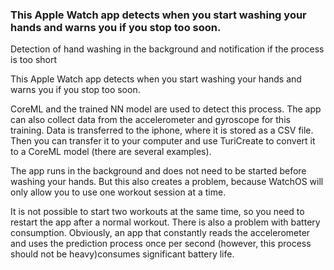 ### This Apple Watch app detects when you start washing your hands and warns you if you stop too soon.

Detection of hand washing in the background and notification if the process is too short

This Apple Watch app detects when you start washing your hands and warns you if you stop too soon.

CoreML and the trained NN model are used to detect this process. The app can also collect data from the accelerometer and gyroscope
for this training. Data is transferred to the iphone, where it is stored as a CSV file. Then you can transfer it to your computer and use TuriCreate to convert it to a CoreML model (there are several examples).

The app runs in the background and does not need to be started before washing your hands.
But this also creates a problem, because WatchOS will only allow you to use one workout session at a time.

It is not possible to start two workouts at the same time, so you need to restart the app after a normal workout.
There is also a problem with battery consumption. Obviously, an app that constantly reads the accelerometer and uses the prediction process once per second
(however, this process should not be heavy)consumes significant battery life.

